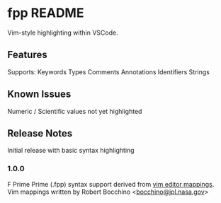 # fpp README

Vim-style highlighting within VSCode.

## Features

Supports:
  Keywords
  Types
  Comments
  Annotations
  Identifiers
  Strings

## Known Issues

Numeric / Scientific values not yet highlighted

## Release Notes

Initial release with basic syntax highlighting

### 1.0.0

F Prime Prime (.fpp) syntax support derived from [vim editor mappings](https://github.com/fprime-community/fpp/blob/main/editors/vim/fpp.vim). \
Vim mappings written by Robert Bocchino <<bocchino@jpl.nasa.gov>>
 
